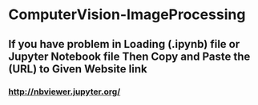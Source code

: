 # ComputerVision-ImageProcessing

## If you have problem in Loading (.ipynb) file or Jupyter Notebook file Then Copy and Paste the (URL) to Given Website link

### http://nbviewer.jupyter.org/
